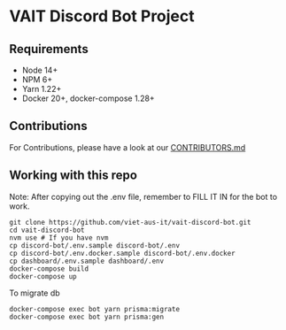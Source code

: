 # VAIT Discord Bot Project

## Requirements

- Node 14+
- NPM 6+
- Yarn 1.22+
- Docker 20+, docker-compose 1.28+

## Contributions

For Contributions, please have a look at our [CONTRIBUTORS.md](.github/CONTRIBUTING.md)

## Working with this repo

Note: After copying out the .env file, remember to FILL IT IN for the bot to
work.

```shell
git clone https://github.com/viet-aus-it/vait-discord-bot.git
cd vait-discord-bot
nvm use # If you have nvm
cp discord-bot/.env.sample discord-bot/.env
cp discord-bot/.env.docker.sample discord-bot/.env.docker
cp dashboard/.env.sample dashboard/.env
docker-compose build
docker-compose up
```

To migrate db

```shell
docker-compose exec bot yarn prisma:migrate
docker-compose exec bot yarn prisma:gen
```
